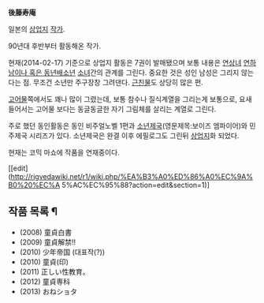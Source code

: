 **後藤寿庵**

일본의 [상업지](%EC%83%81%EC%97%85%EC%A7%80.md)
[작가](%EC%83%81%EC%97%85%EC%A7%80%20%EC%9E%91%EA%B0%80.md).

90년대 후반부터 활동해온 작가.

현재(2014-02-17) 기준으로 상업지 활동은 7권이 발매됐으며 보통 내용은
[연상녀](%EC%87%BC%ED%83%80%EC%BD%98.md) [연하남이나 혹은 동년배소년](%EC%87%BC%ED%83%80.md) [소녀](%EB%A1%9C%EB%A6%AC.md)간의 관계를 그린다. 중요한 것은
성인 남성은 그리지 않는다는 점. 무조건 소년만 주구장창 그려댄다.
[근친물](%EA%B7%BC%EC%B9%9C%EB%AC%BC.md)도 상당히 많은 편.

[고어물](%EA%B3%A0%EC%96%B4%EB%AC%BC.md)쪽에서도 꽤나 많이 그렸는데, 보통 참수나 질식계열을 그리는게
보통으로, 요새 들어서는 고어물 보다는 동글동글한 자기 그림체를 살리는 계열로 그린다.

주로 했던 동인활동은 동인 비주얼노벨 1편과
[소년제국](%EC%86%8C%EB%85%84%EC%A0%9C%EA%B5%AD.md)(영문제목:보이즈 엠파이어)와 민주제국 시리즈가
있다. 소년제국은 완결 이후 에필로그도 그린뒤 [상업지](%EC%83%81%EC%97%85%EC%A7%80.md)화 되었다.

현재는 코믹 마쇼에 작품을 연재중이다.

[[edit](http://rigvedawiki.net/r1/wiki.php/%EA%B3%A0%ED%86%A0%EC%9A%B0%20%EC%A
5%AC%EC%95%88?action=edit&section=1)]

## 작품 목록 ¶

  * (2008) 童貞白書
  * (2009) 童貞解禁!!
  * (2010) 少年帝国 (대표작(?))
  * (2010) 童貞(印)
  * (2011) 正しい性教育。
  * (2012) 童貞専科
  * (2013) おねショタ


